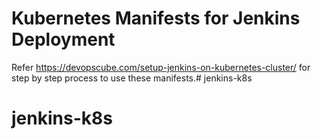 # Kubernetes Manifests for Jenkins Deployment

Refer https://devopscube.com/setup-jenkins-on-kubernetes-cluster/ for step by step process to use these manifests.# jenkins-k8s
# jenkins-k8s
